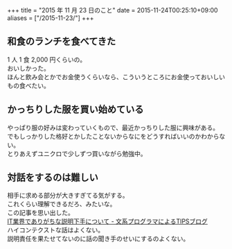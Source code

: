 +++
title = "2015 年 11 月 23 日のこと"
date = 2015-11-24T00:25:10+09:00
aliases = ["/2015-11-23/"]
+++

## 和食のランチを食べてきた

1 人 1 食 2,000 円くらいの。  
おいしかった。  
ほんと飲み会とかでお金使うくらいなら、こういうところにお金使っておいしいもの食べたい。

## かっちりした服を買い始めている

やっぱり服の好みは変わっていくもので、最近かっちりした服に興味がある。  
でもしっかりした格好とかしたことないからなにをどうすればいいのかわからない。  
とりあえずユニクロで少しずつ買いながら勉強中。

## 対話をするのは難しい

相手に求める部分が大きすぎてる気がする。  
これくらい理解できるだろ、みたいな。  
この記事を思い出した。  
[IT業界でありがちな説明下手について - 文系プログラマによるTIPSブログ](http://www.bunkei-programmer.net/entry/2015/10/24/222929)  
ハイコンテクストな話はよくない。  
説明責任を果たせてないのに話の聞き手のせいにするのよくない。
